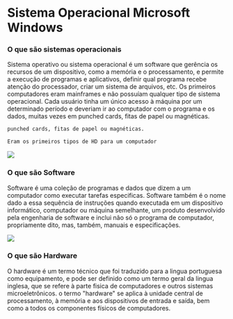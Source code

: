 # Sistema Operacional Microsoft Windows

### O que são sistemas operacionais

Sistema operativo ou sistema operacional é um software que gerência os recursos de um dispositivo, como a memória e o processamento, e permite a execução de programas e aplicativos, definir qual programa recebe atenção do processador, criar um sistema de arquivos, etc. Os primeiros computadores eram mainframes e não possuíam qualquer tipo de sistema operacional. Cada usuário tinha um único acesso à máquina por um determinado período e deveriam ir ao computador com o programa e os dados, muitas vezes em punched cards, fitas de papel ou magnéticas.
````markdown
punched cards, fitas de papel ou magnéticas.

Eram os primeiros tipos de HD para um computador
````
![](https://conceitosdomundo.pt/wp-content/uploads/2021/10/dispositivos-de-armazenamento-5.jpg)

### O que são Software

Software é uma coleção de programas e dados que dizem a um computador como executar tarefas especificas. Software também é o nome dado a essa sequência de instruções quando executada em um dispositivo informático, computador ou máquina semelhante, um produto desenvolvido pela engenharia de software e inclui não só o programa de computador, propriamente dito, mas, também, manuais e especificações.

![](https://t.ctcdn.com.br/LkGTZPKGBsjzu4F9bGXDTO8UC1g=/1200x675/smart/i318909.jpeg)

### O que são Hardware

O hardware é um termo técnico que foi traduzido para a lingua portuguesa como equipamento, e pode ser definido como um termo geral da lingua inglesa, que se refere à parte fisica de computadores e outros sistemas microeletrônicos. o termo "hardware" se aplica à unidade central de processamento, à memória e aos dispositivos de entrada e saída, bem como a todos os componentes físicos de computadores.
